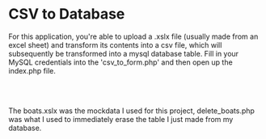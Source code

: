 <H1>CSV to Database</H1>
<p>For this application, you're able to upload a .xslx file (usually made from an excel sheet) and transform its contents into a csv file, which will subsequently be transformed into a mysql database table. Fill in your MySQL credentials into the 'csv_to_form.php' and then open up the index.php file.</p><br><br>
<p>The boats.xslx was the mockdata I used for this project, delete_boats.php was what I used to immediately erase the table I just made from my database.</p>
